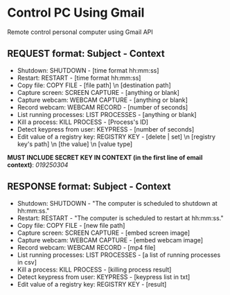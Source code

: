 # Control PC Using Gmail
Remote control personal computer using Gmail API
## REQUEST format: Subject - Context
* Shutdown: SHUTDOWN - [time format hh:mm:ss]
* Restart: RESTART - [time format hh:mm:ss]
* Copy file: COPY FILE - [file path] \n [destination path]
* Capture screen: SCREEN CAPTURE - [anything or blank]
* Capture webcam: WEBCAM CAPTURE - [anything or blank]
* Record webcam: WEBCAM RECORD - [number of seconds]
* List running processes: LIST PROCESSES - [anything or blank]
* Kill a process: KILL PROCESS - [Process's ID]
* Detect keypress from user: KEYPRESS - [number of seconds]
* Edit value of a registry key: REGISTRY KEY - [delete | set] \n [registry key's path] \n [the value] \n [value type]

**MUST INCLUDE SECRET KEY IN CONTEXT (in the first line of email context)**: *019250304*
## RESPONSE format: Subject - Context
* Shutdown: SHUTDOWN - "The computer is scheduled to shutdown at hh:mm:ss."
* Restart: RESTART - "The computer is scheduled to restart at hh:mm:ss."
* Copy file: COPY FILE - [new file path]
* Capture screen: SCREEN CAPTURE - [embed screen image]
* Capture webcam: WEBCAM CAPTURE - [embed webcam image]
* Record webcam: WEBCAM RECORD - [mp4 file]
* List running processes: LIST PROCESSES - [a list of running processes in csv]
* Kill a process: KILL PROCESS - [killing process result]
* Detect keypress from user: KEYPRESS - [keypress list in txt]
* Edit value of a registry key: REGISTRY KEY - [result]